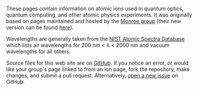These pages contain information on atomic ions used in quantum optics,
quantum computing, and other atomic physics experiments. It was
originally based on pages maintained and hosted by the
[Monroe group](http://iontrap.umd.edu/) (their new version can be
found [here](http://iontrap.umd.edu/resources-2/periodic-table/)).

Wavelengths are generally taken from the
[NIST Atomic Spectra Database](http://physics.nist.gov/PhysRefData/ASD/lines_form.html)
which lists air wavelengths for 200 nm < λ < 2000 nm and vacuum
wavelengths for all others.

Source files for this web site are on
[GitHub](https://github.com/mivade/ionptable). If you notice an error,
or would like your group's page linked to from an ion page, fork the
repository, make changes, and submit a pull request. Alternatively,
[open a new issue](https://github.com/mivade/ionptable/issues) on
GitHub.
